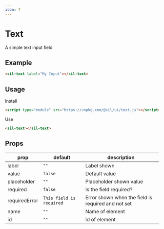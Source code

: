 ```yaml
---
icon: T
---
```


# Text

A simple text input field

## Example

<sil-text id="my-input" label="My Input"></sil-text>

```html
<sil-text label="My Input"></sil-text>
```

## Usage

Install

```html
<script type="module" src="https://unpkg.com/@sil/ui/text.js"></script>
```

Use

```html
<sil-text></sil-text>
```

## Props

| prop          | default                  | description                                        |
| ------------- | ------------------------ | -------------------------------------------------- |
| label         | `""`                     | Label shown                                        |
| value         | `false`                  | Default value                                      |
| placeholder   | `""`                     | Placeholder shown value                            |
| required      | `false`                  | Is the field required?                             |
| requiredError | `This field is required` | Error shown when the field is required and not set |
| name          | `""`                     | Name of element                                    |
| id            | `""`                     | Id of element                                      |
